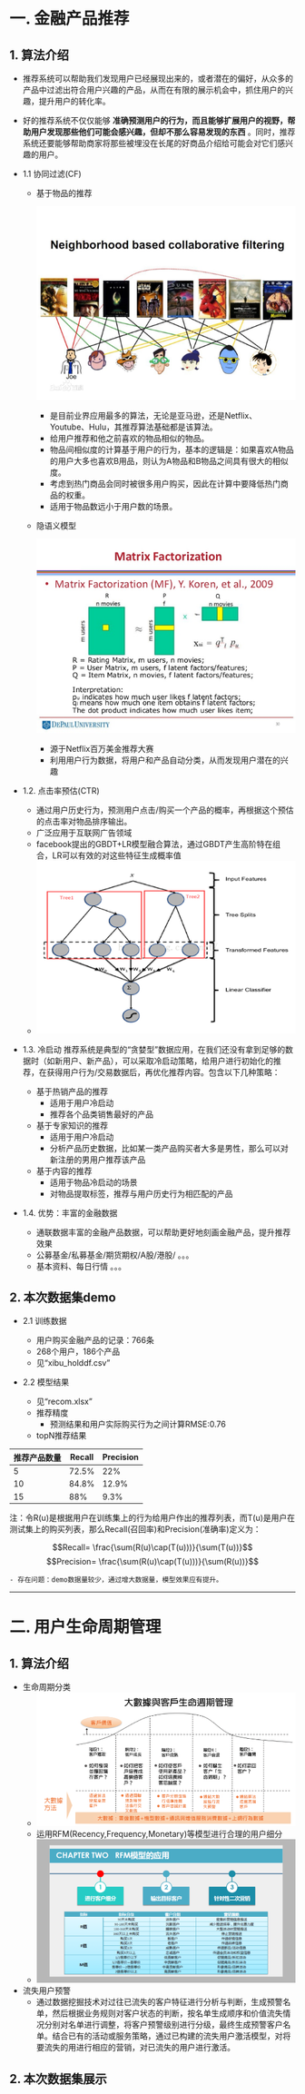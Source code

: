 
# 一. 金融产品推荐

## 1. 算法介绍
  - 推荐系统可以帮助我们发现用户已经展现出来的，或者潜在的偏好，从众多的产品中过滤出符合用户兴趣的产品，从而在有限的展示机会中，抓住用户的兴趣，提升用户的转化率。
  - 好的推荐系统不仅仅能够 **准确预测用户的行为，而且能够扩展用户的视野，帮助用户发现那些他们可能会感兴趣，但却不那么容易发现的东西** 。同时，推荐系统还要能够帮助商家将那些被埋没在长尾的好商品介绍给可能会对它们感兴趣的用户。

- 1.1 协同过滤(CF)

    - 基于物品的推荐

         ![CF](CF.png)

        - 是目前业界应用最多的算法，无论是亚马逊，还是Netflix、Youtube、Hulu，其推荐算法基础都是该算法。
        - 给用户推荐和他之前喜欢的物品相似的物品。
        - 物品间相似度的计算基于用户的行为，基本的逻辑是：如果喜欢A物品的用户大多也喜欢B用品，则认为A物品和B物品之间具有很大的相似度。
        - 考虑到热门商品会同时被很多用户购买，因此在计算中要降低热门商品的权重。
        - 适用于物品数远小于用户数的场景。

    - 隐语义模型

        ![MF](mf.jpg)

        - 源于Netflix百万美金推荐大赛
        - 利用用户行为数据，将用户和产品自动分类，从而发现用户潜在的兴趣

- 1.2. 点击率预估(CTR)
    - 通过用户历史行为，预测用户点击/购买一个产品的概率，再根据这个预估的点击率对物品排序输出。
    - 广泛应用于互联网广告领域
    - facebook提出的GBDT+LR模型融合算法，通过GBDT产生高阶特在组合，LR可以有效的对这些特征生成概率值
    - ![GBDT+LR](gbdt+lr.png)

- 1.3. 冷启动
    推荐系统是典型的“贪婪型”数据应用，在我们还没有拿到足够的数据时（如新用户、新产品），可以采取冷启动策略，给用户进行初始化的推荐，在获得用户行为/交易数据后，再优化推荐内容。包含以下几种策略：
    - 基于热销产品的推荐
        - 适用于用户冷启动
        - 推荐各个品类销售最好的产品
    - 基于专家知识的推荐
        - 适用于用户冷启动
        - 分析产品历史数据，比如某一类产品购买者大多是男性，那么可以对新注册的男用户推荐该产品
    - 基于内容的推荐
        - 适用于物品冷启动的场景
        - 对物品提取标签，推荐与用户历史行为相匹配的产品

- 1.4. 优势：丰富的金融数据 
    - 通联数据丰富的金融产品数据，可以帮助更好地刻画金融产品，提升推荐效果
    - 公募基金/私募基金/期货期权/A股/港股/ 。。。
    - 基本资料、每日行情 。。。

## 2. 本次数据集demo

- 2.1 训练数据
    - 用户购买金融产品的记录：766条
    - 268个用户，186个产品
    - 见“xibu_holddf.csv”

- 2.2 模型结果
    - 见“recom.xlsx”
    - 推荐精度
        - 预测结果和用户实际购买行为之间计算RMSE:0.76
    - topN推荐结果

| 推荐产品数量 | Recall | Precision |
| ------ | ------ | ------ |
| 5 | 72.5% | 22% |
| 10 | 84.8% | 12.9% |
| 15 | 88% | 9.3% |

注：令R(u)是根据用户在训练集上的行为给用户作出的推荐列表，而T(u)是用户在测试集上的购买列表，那么Recall(召回率)和Precision(准确率)定义为：

$$Recall= \frac{\sum(R(u)\cap(T(u)))}{\sum(T(u))}$$
$$Precision= \frac{\sum(R(u)\cap(T(u)))}{\sum(R(u))}$$

    - 存在问题：demo数据量较少，通过增大数据量，模型效果应有提升。



---
# 二. 用户生命周期管理
## 1. 算法介绍
- 生命周期分类
    - ![用户生命周期](用户生命周期.png)
    - 运用RFM(Recency,Frequency,Monetary)等模型进行合理的用户细分
    - ![RFM](RFM.png)
- 流失用户预警
    - 通过数据挖掘技术对过往已流失的客户特征进行分析与判断，生成预警名单，然后根据业务规则对客户状态的判断，按名单生成顺序和价值流失情况分别对名单进行调整，将客户预警级别进行分级，最终生成预警客户名单。结合已有的活动或服务策略，通过已构建的流失用户激活模型，对将要流失的用进行相应的营销，对已流失的用户进行激活。

## 2. 本次数据集展示